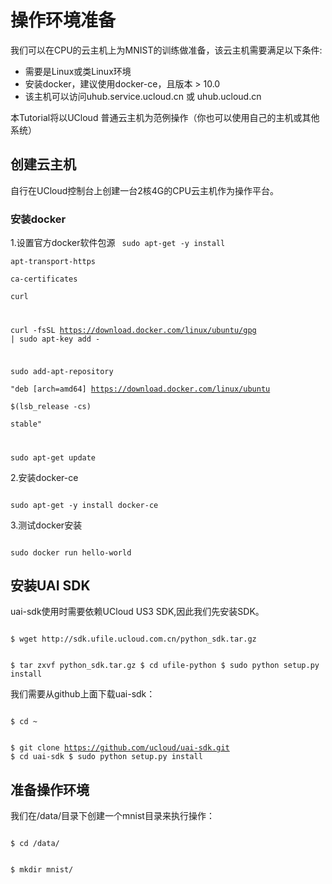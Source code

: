 

# 操作环境准备
我们可以在CPU的云主机上为MNIST的训练做准备，该云主机需要满足以下条件:

  - 需要是Linux或类Linux环境
  - 安装docker，建议使用docker-ce，且版本 > 10.0
  - 该主机可以访问uhub.service.ucloud.cn 或 uhub.ucloud.cn

本Tutorial将以UCloud 普通云主机为范例操作（你也可以使用自己的主机或其他系统）

## 创建云主机
自行在UCloud控制台上创建一台2核4G的CPU云主机作为操作平台。

### 安装docker
1.设置官方docker软件包源
<code>
sudo apt-get -y install \
  apt-transport-https \
  ca-certificates \
  curl

curl -fsSL https://download.docker.com/linux/ubuntu/gpg | sudo apt-key add -

sudo add-apt-repository \
       "deb [arch=amd64] https://download.docker.com/linux/ubuntu \
       $(lsb_release -cs) \
       stable"

sudo apt-get update
</code>

2.安装docker-ce

<code>
sudo apt-get -y install docker-ce
</code>

3.测试docker安装

<code>
sudo docker run hello-world
</code>

## 安装UAI SDK
uai-sdk使用时需要依赖UCloud US3 SDK,因此我们先安装SDK。

<code>
$ wget http://sdk.ufile.ucloud.com.cn/python_sdk.tar.gz

$ tar zxvf python_sdk.tar.gz
$ cd ufile-python
$ sudo python setup.py install
</code>

我们需要从github上面下载uai-sdk：

<code>
$ cd ~

$ git clone https://github.com/ucloud/uai-sdk.git
$ cd uai-sdk
$ sudo python setup.py install
</code>

## 准备操作环境
我们在/data/目录下创建一个mnist目录来执行操作：

<code>
$ cd /data/

$ mkdir mnist/
</code>